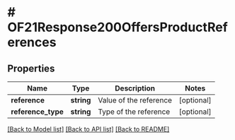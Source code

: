 # # OF21Response200OffersProductReferences

## Properties

Name | Type | Description | Notes
------------ | ------------- | ------------- | -------------
**reference** | **string** | Value of the reference | [optional]
**reference_type** | **string** | Type of the reference | [optional]

[[Back to Model list]](../../README.md#models) [[Back to API list]](../../README.md#endpoints) [[Back to README]](../../README.md)
